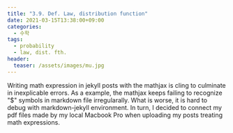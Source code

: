 ```yaml
---
title: "3.9. Def. Law, distribution function"
date: 2021-03-15T13:38:00+09:00
categories:
  - 수학
tags:
  - probability 
  - law, dist. fth.
header:
  teaser: /assets/images/mu.jpg
---
```


Writing math expression in jekyll posts with the mathjax is cling to culminate in inexplicable errors. As a example, the mathjax keeps failing to recognize "$" symbols in markdown file irregularally. What is worse, it is hard to debug with markdown-jekyll environment. In turn, I decided to connect my pdf files made by my local Macbook Pro when uploading my posts treating math expressions.

<object data="{{ site.url }}/assets/PwM33s.pdf" width="1000" height="1400" type='application/pdf'>

</object>
